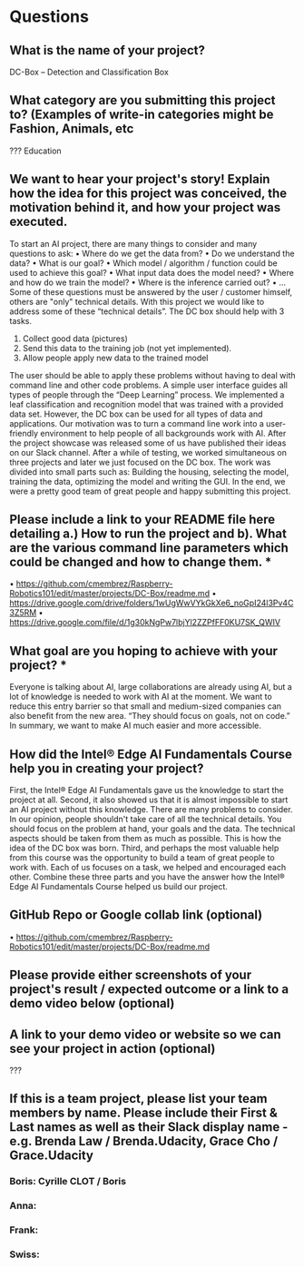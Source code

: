 # Questions
## What is the name of your project?
DC-Box – Detection and Classification Box

## What category are you submitting this project to? (Examples of write-in categories might be Fashion, Animals, etc

??? Education

## We want to hear your project's story! Explain how the idea for this project was conceived, the motivation behind it, and how your project was executed.
To start an AI project, there are many things to consider and many questions to ask:
•	Where do we get the data from?
•	Do we understand the data?
•	What is our goal?
•	Which model / algorithm / function could be used to achieve this goal?
•	What input data does the model need?
•	Where and how do we train the model?
•	Where is the inference carried out?
•	…
Some of these questions must be answered by the user / customer himself, others are "only" technical details. With this project we would like to address some of these “technical details”.
The DC box should help with 3 tasks.
1. Collect good data (pictures)
2. Send this data to the training job (not yet implemented).
3. Allow people apply new data to the trained model

The user should be able to apply these problems without having to deal with command line and other code problems. A simple user interface guides all types of people through the “Deep Learning” process. We implemented a leaf classification and recognition model that was trained with a provided data set. However, the DC box can be used for all types of data and applications. Our motivation was to turn a command line work into a user-friendly environment to help people of all backgrounds work with AI.
After the project showcase was released some of us have published their ideas on our Slack channel. After a while of testing, we worked simultaneous on three projects and later we just focused on the DC box. The work was divided into small parts such as: Building the housing, selecting the model, training the data, optimizing the model and writing the GUI. In the end, we were a pretty good team of great people and happy submitting this project.


## Please include a link to your README file here detailing a.) How to run the project and b). What are the various command line parameters which could be changed and how to change them. *
•	https://github.com/cmembrez/Raspberry-Robotics101/edit/master/projects/DC-Box/readme.md
•	https://drive.google.com/drive/folders/1wUgWwVYkGkXe6_noGpI24l3Pv4C3Z5RM
•	https://drive.google.com/file/d/1g30kNgPw7lbjYl2ZZPfFF0KU7SK_QWIV

## What goal are you hoping to achieve with your project? *

Everyone is talking about AI, large collaborations are already using AI, but a lot of knowledge is needed to work with AI at the moment. We want to reduce this entry barrier so that small and medium-sized companies can also benefit from the new area. “They should focus on goals, not on code.” In summary, we want to make AI much easier and more accessible.

## How did the Intel® Edge AI Fundamentals Course help you in creating your project?

First, the Intel® Edge AI Fundamentals gave us the knowledge to start the project at all. Second, it also showed us that it is almost impossible to start an AI project without this knowledge. There are many problems to consider. In our opinion, people shouldn't take care of all the technical details. You should focus on the problem at hand, your goals and the data. The technical aspects should be taken from them as much as possible. This is how the idea of the DC box was born. Third, and perhaps the most valuable help from this course was the opportunity to build a team of great people to work with. Each of us focuses on a task, we helped and encouraged each other. Combine these three parts and you have the answer how the Intel® Edge AI Fundamentals Course helped us build our project.
## GitHub Repo or Google collab link (optional)

•	https://github.com/cmembrez/Raspberry-Robotics101/edit/master/projects/DC-Box/readme.md

## Please provide either screenshots of your project's result / expected outcome or a link to a demo video below (optional)

## A link to your demo video or website so we can see your project in action (optional)

???

## If this is a team project, please list your team members by name. Please include their First & Last names as well as their Slack display name - e.g. Brenda Law / Brenda.Udacity, Grace Cho / Grace.Udacity

### Boris: Cyrille CLOT / Boris
### Anna:
### Frank:
### Swiss:
